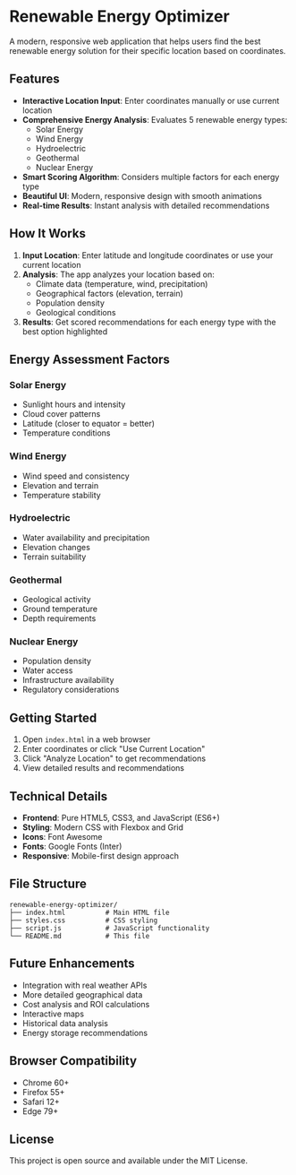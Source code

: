 # Renewable Energy Optimizer

A modern, responsive web application that helps users find the best renewable energy solution for their specific location based on coordinates.

## Features

- **Interactive Location Input**: Enter coordinates manually or use current location
- **Comprehensive Energy Analysis**: Evaluates 5 renewable energy types:
  - Solar Energy
  - Wind Energy
  - Hydroelectric
  - Geothermal
  - Nuclear Energy
- **Smart Scoring Algorithm**: Considers multiple factors for each energy type
- **Beautiful UI**: Modern, responsive design with smooth animations
- **Real-time Results**: Instant analysis with detailed recommendations

## How It Works

1. **Input Location**: Enter latitude and longitude coordinates or use your current location
2. **Analysis**: The app analyzes your location based on:
   - Climate data (temperature, wind, precipitation)
   - Geographical factors (elevation, terrain)
   - Population density
   - Geological conditions
3. **Results**: Get scored recommendations for each energy type with the best option highlighted

## Energy Assessment Factors

### Solar Energy
- Sunlight hours and intensity
- Cloud cover patterns
- Latitude (closer to equator = better)
- Temperature conditions

### Wind Energy
- Wind speed and consistency
- Elevation and terrain
- Temperature stability

### Hydroelectric
- Water availability and precipitation
- Elevation changes
- Terrain suitability

### Geothermal
- Geological activity
- Ground temperature
- Depth requirements

### Nuclear Energy
- Population density
- Water access
- Infrastructure availability
- Regulatory considerations

## Getting Started

1. Open `index.html` in a web browser
2. Enter coordinates or click "Use Current Location"
3. Click "Analyze Location" to get recommendations
4. View detailed results and recommendations

## Technical Details

- **Frontend**: Pure HTML5, CSS3, and JavaScript (ES6+)
- **Styling**: Modern CSS with Flexbox and Grid
- **Icons**: Font Awesome
- **Fonts**: Google Fonts (Inter)
- **Responsive**: Mobile-first design approach

## File Structure

```
renewable-energy-optimizer/
├── index.html          # Main HTML file
├── styles.css          # CSS styling
├── script.js           # JavaScript functionality
└── README.md           # This file
```

## Future Enhancements

- Integration with real weather APIs
- More detailed geographical data
- Cost analysis and ROI calculations
- Interactive maps
- Historical data analysis
- Energy storage recommendations

## Browser Compatibility

- Chrome 60+
- Firefox 55+
- Safari 12+
- Edge 79+

## License

This project is open source and available under the MIT License.
